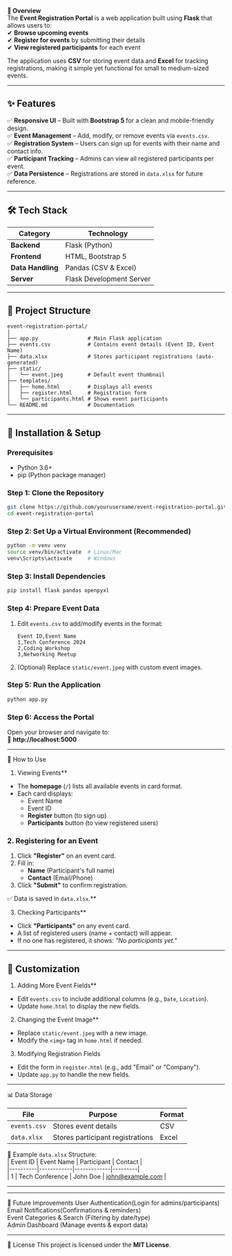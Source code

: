 **📌 Overview**  
The **Event Registration Portal** is a web application built using **Flask** that allows users to:  
✔ **Browse upcoming events**  
✔ **Register for events** by submitting their details  
✔ **View registered participants** for each event  

The application uses **CSV** for storing event data and **Excel** for tracking registrations, making it simple yet functional for small to medium-sized events.  

---

## **✨ Features**  
✅ **Responsive UI** – Built with **Bootstrap 5** for a clean and mobile-friendly design.  
✅ **Event Management** – Add, modify, or remove events via `events.csv`.  
✅ **Registration System** – Users can sign up for events with their name and contact info.  
✅ **Participant Tracking** – Admins can view all registered participants per event.  
✅ **Data Persistence** – Registrations are stored in `data.xlsx` for future reference.  

---

## **🛠️ Tech Stack**  
| Category       | Technology |  
|---------------|------------|  
| **Backend**   | Flask (Python) |  
| **Frontend**  | HTML, Bootstrap 5 |  
| **Data Handling** | Pandas (CSV & Excel) |  
| **Server**    | Flask Development Server |  

---

## **📂 Project Structure**  
```plaintext
event-registration-portal/  
│  
├── app.py                # Main Flask application  
├── events.csv            # Contains event details (Event ID, Event Name)  
├── data.xlsx             # Stores participant registrations (auto-generated)  
├── static/  
│   └── event.jpeg        # Default event thumbnail  
├── templates/  
│   ├── home.html         # Displays all events  
│   ├── register.html     # Registration form  
│   └── participants.html # Shows event participants  
└── README.md             # Documentation  
```  

---

## **🚀 Installation & Setup**  

### **Prerequisites**  
- Python 3.6+  
- pip (Python package manager)  

### **Step 1: Clone the Repository**  
```bash
git clone https://github.com/yourusername/event-registration-portal.git  
cd event-registration-portal  
```  

### **Step 2: Set Up a Virtual Environment (Recommended)**  
```bash
python -m venv venv  
source venv/bin/activate  # Linux/Mac  
venv\Scripts\activate     # Windows  
```  

### **Step 3: Install Dependencies**  
```bash
pip install flask pandas openpyxl  
```  

### **Step 4: Prepare Event Data**  
1. Edit `events.csv` to add/modify events in the format:  
   ```csv
   Event ID,Event Name  
   1,Tech Conference 2024  
   2,Coding Workshop  
   3,Networking Meetup  
   ```  

2. (Optional) Replace `static/event.jpeg` with custom event images.  

### **Step 5: Run the Application**  
```bash
python app.py  
```  

### **Step 6: Access the Portal**  
Open your browser and navigate to:  
🔗 **http://localhost:5000**  

---

🎯 How to Use  

1. Viewing Events**  
- The **homepage** (`/`) lists all available events in card format.  
- Each card displays:  
  - Event Name  
  - Event ID  
  - **Register** button (to sign up)  
  - **Participants** button (to view registered users)  

### **2. Registering for an Event**  
1. Click **"Register"** on an event card.  
2. Fill in:  
   - **Name** (Participant's full name)  
   - **Contact** (Email/Phone)  
3. Click **"Submit"** to confirm registration.  

✅ Data is saved in `data.xlsx`.**  

3. Checking Participants**  
- Click **"Participants"** on any event card.  
- A list of registered users (name + contact) will appear.  
- If no one has registered, it shows: *"No participants yet."*  

---

## **🔧 Customization**  

1. Adding More Event Fields**  
- Edit `events.csv` to include additional columns (e.g., `Date`, `Location`).  
- Update `home.html` to display the new fields.  

2. Changing the Event Image**  
- Replace `static/event.jpeg` with a new image.  
- Modify the `<img>` tag in `home.html` if needed.  

3. Modifying Registration Fields  
- Edit the form in `register.html` (e.g., add "Email" or "Company").  
- Update `app.py` to handle the new fields.  

---

📊 Data Storage  

| File | Purpose | Format |  
|------|---------|--------|  
| `events.csv` | Stores event details | CSV |  
| `data.xlsx` | Stores participant registrations | Excel |  

🔹 Example `data.xlsx` Structure:  
| Event ID | Event Name | Participant | Contact |  
|----------|------------|-------------|---------|  
| 1 | Tech Conference | John Doe | john@example.com |  

---


---

🔮 Future Improvements 
User Authentication(Login for admins/participants)  
Email Notifications(Confirmations & reminders)  
Event Categories & Search (Filtering by date/type)  
Admin Dashboard (Manage events & export data)  

---

📜 License 
This project is licensed under the **MIT License**.
